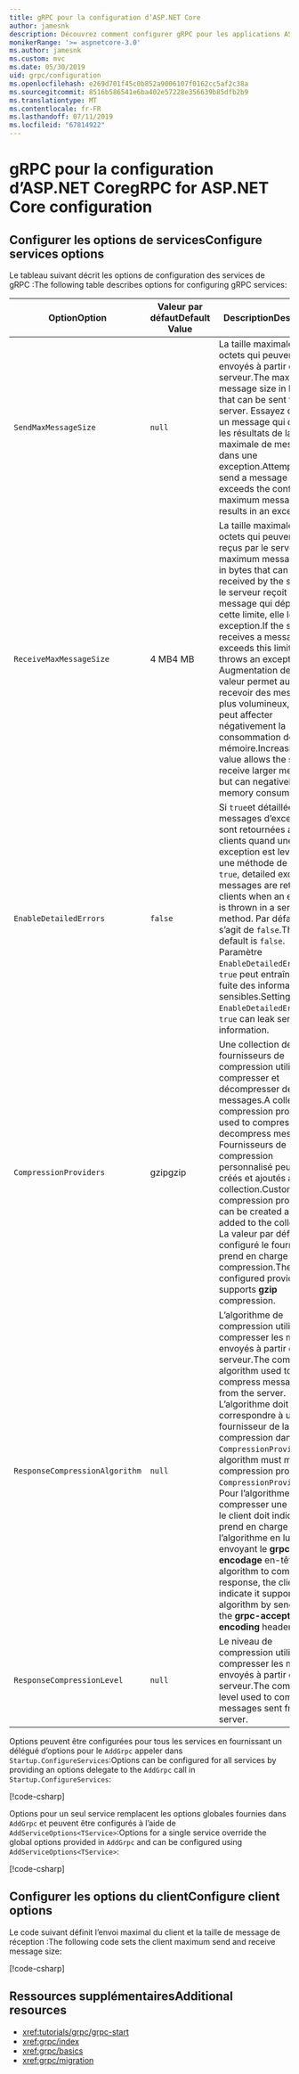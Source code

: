 ```yaml
---
title: gRPC pour la configuration d’ASP.NET Core
author: jamesnk
description: Découvrez comment configurer gRPC pour les applications ASP.NET Core.
monikerRange: '>= aspnetcore-3.0'
ms.author: jamesnk
ms.custom: mvc
ms.date: 05/30/2019
uid: grpc/configuration
ms.openlocfilehash: e269d701f45c0b852a9006107f0162cc5af2c38a
ms.sourcegitcommit: 8516b586541e6ba402e57228e356639b85dfb2b9
ms.translationtype: MT
ms.contentlocale: fr-FR
ms.lasthandoff: 07/11/2019
ms.locfileid: "67814922"
---
```

# <a name="grpc-for-aspnet-core-configuration"></a><span data-ttu-id="78e7d-103">gRPC pour la configuration d’ASP.NET Core</span><span class="sxs-lookup"><span data-stu-id="78e7d-103">gRPC for ASP.NET Core configuration</span></span>

## <a name="configure-services-options"></a><span data-ttu-id="78e7d-104">Configurer les options de services</span><span class="sxs-lookup"><span data-stu-id="78e7d-104">Configure services options</span></span>

<span data-ttu-id="78e7d-105">Le tableau suivant décrit les options de configuration des services de gRPC :</span><span class="sxs-lookup"><span data-stu-id="78e7d-105">The following table describes options for configuring gRPC services:</span></span>

| <span data-ttu-id="78e7d-106">Option</span><span class="sxs-lookup"><span data-stu-id="78e7d-106">Option</span></span> | <span data-ttu-id="78e7d-107">Valeur par défaut</span><span class="sxs-lookup"><span data-stu-id="78e7d-107">Default Value</span></span> | <span data-ttu-id="78e7d-108">Description</span><span class="sxs-lookup"><span data-stu-id="78e7d-108">Description</span></span> |
| ------ | ------------- | ----------- |
| `SendMaxMessageSize` | `null` | <span data-ttu-id="78e7d-109">La taille maximale en octets qui peuvent être envoyés à partir du serveur.</span><span class="sxs-lookup"><span data-stu-id="78e7d-109">The maximum message size in bytes that can be sent from the server.</span></span> <span data-ttu-id="78e7d-110">Essayez d’envoyer un message qui dépasse les résultats de la taille maximale de message dans une exception.</span><span class="sxs-lookup"><span data-stu-id="78e7d-110">Attempting to send a message that exceeds the configured maximum message size results in an exception.</span></span> |
| `ReceiveMaxMessageSize` | <span data-ttu-id="78e7d-111">4 MB</span><span class="sxs-lookup"><span data-stu-id="78e7d-111">4 MB</span></span> | <span data-ttu-id="78e7d-112">La taille maximale en octets qui peuvent être reçus par le serveur.</span><span class="sxs-lookup"><span data-stu-id="78e7d-112">The maximum message size in bytes that can be received by the server.</span></span> <span data-ttu-id="78e7d-113">Si le serveur reçoit un message qui dépasse cette limite, elle lève une exception.</span><span class="sxs-lookup"><span data-stu-id="78e7d-113">If the server receives a message that exceeds this limit, it throws an exception.</span></span> <span data-ttu-id="78e7d-114">Augmentation de cette valeur permet au serveur recevoir des messages plus volumineux, mais peut affecter négativement la consommation de mémoire.</span><span class="sxs-lookup"><span data-stu-id="78e7d-114">Increasing this value allows the server to receive larger messages, but can negatively impact memory consumption.</span></span> |
| `EnableDetailedErrors` | `false` | <span data-ttu-id="78e7d-115">Si `true`et détaillée des messages d’exception sont retournées aux clients quand une exception est levée dans une méthode de service.</span><span class="sxs-lookup"><span data-stu-id="78e7d-115">If `true`, detailed exception messages are returned to clients when an exception is thrown in a service method.</span></span> <span data-ttu-id="78e7d-116">Par défaut, il s’agit de `false`.</span><span class="sxs-lookup"><span data-stu-id="78e7d-116">The default is `false`.</span></span> <span data-ttu-id="78e7d-117">Paramètre `EnableDetailedErrors` à `true` peut entraîner une fuite des informations sensibles.</span><span class="sxs-lookup"><span data-stu-id="78e7d-117">Setting `EnableDetailedErrors` to `true` can leak sensitive information.</span></span> |
| `CompressionProviders` | <span data-ttu-id="78e7d-118">gzip</span><span class="sxs-lookup"><span data-stu-id="78e7d-118">gzip</span></span> | <span data-ttu-id="78e7d-119">Une collection de fournisseurs de compression utilisé pour compresser et décompresser des messages.</span><span class="sxs-lookup"><span data-stu-id="78e7d-119">A collection of compression providers used to compress and decompress messages.</span></span> <span data-ttu-id="78e7d-120">Fournisseurs de compression personnalisé peuvent être créés et ajoutés à la collection.</span><span class="sxs-lookup"><span data-stu-id="78e7d-120">Custom compression providers can be created and added to the collection.</span></span> <span data-ttu-id="78e7d-121">La valeur par défaut configuré le fournisseur prend en charge **gzip** la compression.</span><span class="sxs-lookup"><span data-stu-id="78e7d-121">The default configured provider supports **gzip** compression.</span></span> |
| `ResponseCompressionAlgorithm` | `null` | <span data-ttu-id="78e7d-122">L’algorithme de compression utilisé pour compresser les messages envoyés à partir du serveur.</span><span class="sxs-lookup"><span data-stu-id="78e7d-122">The compression algorithm used to compress messages sent from the server.</span></span> <span data-ttu-id="78e7d-123">L’algorithme doit correspondre à un fournisseur de la compression dans `CompressionProviders`.</span><span class="sxs-lookup"><span data-stu-id="78e7d-123">The algorithm must match a compression provider in `CompressionProviders`.</span></span> <span data-ttu-id="78e7d-124">Pour l’algorithme compresser une réponse, le client doit indiquer qu’il prend en charge l’algorithme en lui envoyant le **grpc-encodage** en-tête.</span><span class="sxs-lookup"><span data-stu-id="78e7d-124">For the algorithm to compress a response, the client must indicate it supports the algorithm by sending it in the **grpc-accept-encoding** header.</span></span> |
| `ResponseCompressionLevel` | `null` | <span data-ttu-id="78e7d-125">Le niveau de compression utilisé pour compresser les messages envoyés à partir du serveur.</span><span class="sxs-lookup"><span data-stu-id="78e7d-125">The compress level used to compress messages sent from the server.</span></span> |

<span data-ttu-id="78e7d-126">Options peuvent être configurées pour tous les services en fournissant un délégué d’options pour le `AddGrpc` appeler dans `Startup.ConfigureServices`:</span><span class="sxs-lookup"><span data-stu-id="78e7d-126">Options can be configured for all services by providing an options delegate to the `AddGrpc` call in `Startup.ConfigureServices`:</span></span>

[!code-csharp[](~/grpc/configuration/sample/GrcpService/Startup.cs?name=snippet)]

<span data-ttu-id="78e7d-127">Options pour un seul service remplacent les options globales fournies dans `AddGrpc` et peuvent être configurés à l’aide de `AddServiceOptions<TService>`:</span><span class="sxs-lookup"><span data-stu-id="78e7d-127">Options for a single service override the global options provided in `AddGrpc` and can be configured using `AddServiceOptions<TService>`:</span></span>

[!code-csharp[](~/grpc/configuration/sample/GrcpService/Startup2.cs?name=snippet)]

## <a name="configure-client-options"></a><span data-ttu-id="78e7d-128">Configurer les options du client</span><span class="sxs-lookup"><span data-stu-id="78e7d-128">Configure client options</span></span>

<span data-ttu-id="78e7d-129">Le code suivant définit l’envoi maximal du client et la taille de message de réception :</span><span class="sxs-lookup"><span data-stu-id="78e7d-129">The following code sets the client maximum send and receive message size:</span></span>

[!code-csharp[](~/grpc/configuration/sample/Program.cs?name=snippet&highlight=3-6)]

## <a name="additional-resources"></a><span data-ttu-id="78e7d-130">Ressources supplémentaires</span><span class="sxs-lookup"><span data-stu-id="78e7d-130">Additional resources</span></span>

* <xref:tutorials/grpc/grpc-start>
* <xref:grpc/index>
* <xref:grpc/basics>
* <xref:grpc/migration>
